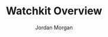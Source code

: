 ---
layout: post
tags: ["WatchOS"]
title: "Watchkit Overview"
author: Jordan Morgan
description: "Apple's new platform has arrived. Let's take a look at the 10,000 foot view."
image: /assets/images/logo.png
---